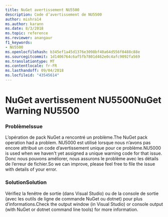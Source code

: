 ```yaml
---
title: NuGet avertissement NU5500
description: Code d’avertissement de NU5500
author: mishra14
ms.author: karann
ms.date: 8/3/2018
ms.topic: reference
ms.reviewer: anangaur
f1_keywords:
- NU5500
ms.openlocfilehash: b345ef1a45d1376e3098bf40a64d556f0488c88e
ms.sourcegitcommit: 1d1406764c6af5fb7801d462e0c4afc9092fa569
ms.translationtype: MT
ms.contentlocale: fr-FR
ms.lasthandoff: 09/04/2018
ms.locfileid: "43545614"
---
```

# <a name="nuget-warning-nu5500"></a><span data-ttu-id="19ec4-103">NuGet avertissement NU5500</span><span class="sxs-lookup"><span data-stu-id="19ec4-103">NuGet Warning NU5500</span></span>

### <a name="issue"></a><span data-ttu-id="19ec4-104">Problème</span><span class="sxs-lookup"><span data-stu-id="19ec4-104">Issue</span></span>

<span data-ttu-id="19ec4-105">L’opération de pack NuGet a rencontré un problème.</span><span class="sxs-lookup"><span data-stu-id="19ec4-105">The NuGet pack operation had a problem.</span></span> <span data-ttu-id="19ec4-106">NU5000 est utilisé lorsque nous n’avons pas encore attribué un code d’avertissement unique pour ce problème.</span><span class="sxs-lookup"><span data-stu-id="19ec4-106">NU5000 is used when we haven't yet assigned a unique warning code for that issue.</span></span> <span data-ttu-id="19ec4-107">Donc nous pouvons améliorer, nous assurons le problème avec les détails de l’erreur de fichier.</span><span class="sxs-lookup"><span data-stu-id="19ec4-107">So we can improve, please feel free to file the issue with details of your error.</span></span>


### <a name="solution"></a><span data-ttu-id="19ec4-108">Solution</span><span class="sxs-lookup"><span data-stu-id="19ec4-108">Solution</span></span>

<span data-ttu-id="19ec4-109">Vérifiez la fenêtre de sortie (dans Visual Studio) ou de la console de sortie (avec les outils de ligne de commande NuGet ou dotnet) pour plus d’informations.</span><span class="sxs-lookup"><span data-stu-id="19ec4-109">Check the output window (in Visual Studio) or console output (with NuGet or dotnet command line tools) for more information.</span></span>


